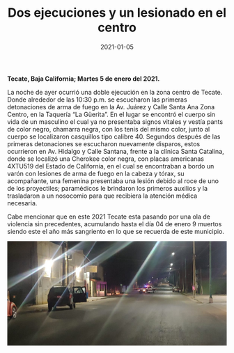 ﻿---
layout: blog
title: "Dos ejecuciones y un lesionado en el centro"
date: 2021-01-05
categories: tecate
permalink: /:categories/:title:output_ext
image: /img/cnr/2021-01-05-dos-ejecuciones-y-un-lesionado-en-el-centro.jpeg
alt: "Dos ejecuciones y un lesionado en el centro"
autor:
---


**Tecate, Baja California; Martes 5 de enero del 2021.** 


La noche de ayer ocurrió una doble ejecución en la zona centro de Tecate. Donde alrededor de las 10:30 p.m. se escucharon las primeras detonaciones de arma de fuego en la Av. Juárez y Calle Santa Ana Zona Centro, en la Taquería “La Güerita”. En el lugar se encontró el cuerpo sin vida de un masculino el cual ya no presentaba signos vitales y vestía pants de color negro, chamarra negra, con los tenis del mismo color, junto al cuerpo se localizaron casquillos tipo calibre 40. 
Segundos después de las primeras detonaciones se escucharon nuevamente disparos, estos ocurrieron en Av. Hidalgo y Calle Santana, frente a la clínica Santa Catalina, donde se localizó una Cherokee color negra, con placas americanas 4XTU519 del Estado de California, en el cual se encontraban a bordo un varón con lesiones de arma de fuego en la cabeza y tórax, su acompañante, una femenina presentaba una lesión debido al roce de uno de los proyectiles; paramédicos le brindaron los primeros auxilios y la trasladaron a un nosocomio para que recibiera la atención médica necesaria.


Cabe mencionar que en este 2021 Tecate esta pasando por una ola de violencia sin precedentes, acumulando hasta el día 04 de enero 9 muertos siendo este el año más sangriento en lo que se recuerda de este municipio.

<div id="carouselExampleSlidesOnly" class="carousel slide" data-ride="carousel">
  <div class="carousel-inner">
    <div class="carousel-item active">
       <img class="d-block w-100" src="/img/cnr/2021-01-05-dos-ejecuciones-y-un-lesionado-en-el-centro.jpeg" loading="lazy"  alt="Dos ejecuciones y un lesionado en el centro">
    </div>
  </div>
</div>